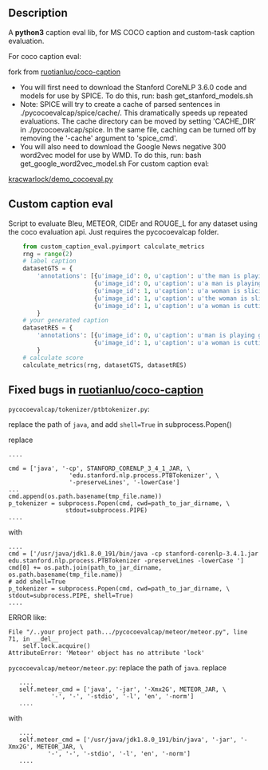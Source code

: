 ## Description
A **python3** caption eval lib, for MS COCO caption  and custom-task caption evaluation.

For coco caption eval: 

fork from [ruotianluo/coco-caption](https://github.com/ruotianluo/coco-caption)
 
- You will first need to download the Stanford CoreNLP 3.6.0 code and models for use by SPICE. To do this, run: bash get_stanford_models.sh
- Note: SPICE will try to create a cache of parsed sentences in ./pycocoevalcap/spice/cache/. This dramatically speeds up repeated evaluations. The cache directory can be moved by setting 'CACHE_DIR' in ./pycocoevalcap/spice. In the same file, caching can be turned off by removing the '-cache' argument to 'spice_cmd'.
- You will also need to download the Google News negative 300 word2vec model for use by WMD. To do this, run: bash get_google_word2vec_model.sh
For custom caption eval:

[kracwarlock/demo_cocoeval.py](https://gist.github.com/kracwarlock/c979b10433fe4ac9fb97)

## Custom caption eval
Script to evaluate Bleu, METEOR, CIDEr and ROUGE_L for any dataset using the coco evaluation api. Just requires the pycocoevalcap folder.
```python
    from custom_caption_eval.pyimport calculate_metrics
    rng = range(2)
    # label caption
    datasetGTS = {
        'annotations': [{u'image_id': 0, u'caption': u'the man is playing a guitar'},
                        {u'image_id': 0, u'caption': u'a man is playing a guitar'},
                        {u'image_id': 1, u'caption': u'a woman is slicing cucumbers'},
                        {u'image_id': 1, u'caption': u'the woman is slicing cucumbers'},
                        {u'image_id': 1, u'caption': u'a woman is cutting cucumbers'}]
        }
    # your generated caption
    datasetRES = {
        'annotations': [{u'image_id': 0, u'caption': u'man is playing guitar'},
                        {u'image_id': 1, u'caption': u'a woman is cutting vegetables'}]
        }
    # calculate score
    calculate_metrics(rng, datasetGTS, datasetRES)

```

## Fixed bugs in  [ruotianluo/coco-caption](https://github.com/ruotianluo/coco-caption)
`pycocoevalcap/tokenizer/ptbtokenizer.py`:

replace the path of `java`, and add `shell=True` in subprocess.Popen()

replace
    
    ....
    
    cmd = ['java', '-cp', STANFORD_CORENLP_3_4_1_JAR, \
                     'edu.stanford.nlp.process.PTBTokenizer', \
                     '-preserveLines', '-lowerCase']
    ...
    cmd.append(os.path.basename(tmp_file.name))
    p_tokenizer = subprocess.Popen(cmd, cwd=path_to_jar_dirname, \
                    stdout=subprocess.PIPE)
    ....
    
with

    ....
    cmd = ['/usr/java/jdk1.8.0_191/bin/java -cp stanford-corenlp-3.4.1.jar edu.stanford.nlp.process.PTBTokenizer -preserveLines -lowerCase ']
    cmd[0] += os.path.join(path_to_jar_dirname, os.path.basename(tmp_file.name))
    # add shell=True
    p_tokenizer = subprocess.Popen(cmd, cwd=path_to_jar_dirname, \
    stdout=subprocess.PIPE, shell=True)
    ....


ERROR like:

    File "/..your project path.../pycocoevalcap/meteor/meteor.py", line 71, in __del__
        self.lock.acquire()
    AttributeError: 'Meteor' object has no attribute 'lock'


`pycocoevalcap/meteor/meteor.py`:
replace the path of `java`.
replace

       ....
       self.meteor_cmd = ['java', '-jar', '-Xmx2G', METEOR_JAR, \
                '-', '-', '-stdio', '-l', 'en', '-norm']
       ....
       
with

       ....
       self.meteor_cmd = ['/usr/java/jdk1.8.0_191/bin/java', '-jar', '-Xmx2G', METEOR_JAR, \
               '-', '-', '-stdio', '-l', 'en', '-norm']
       ....
